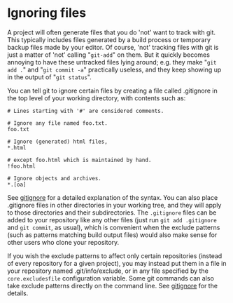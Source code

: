 # Ignoring files

A project will often generate files that you do 'not' want to track with git.
This typically includes files generated by a build process or temporary
backup files made by your editor. Of course, 'not' tracking files with git
is just a matter of 'not' calling "`git-add`" on them. But it quickly becomes
annoying to have these untracked files lying around; e.g. they make
"`git add .`" and "`git commit -a`" practically useless, and they keep
showing up in the output of "`git status`".

You can tell git to ignore certain files by creating a file called .gitignore
in the top level of your working directory, with contents such as:

    # Lines starting with '#' are considered comments.

    # Ignore any file named foo.txt.
    foo.txt

    # Ignore (generated) html files,
    *.html

    # except foo.html which is maintained by hand.
    !foo.html

    # Ignore objects and archives.
    *.[oa]

See [gitignore](https://git-scm.com/docs/gitignore) for a detailed explanation
of the syntax. You can also place .gitignore files in other directories in
your working tree, and they will apply to those directories and their
subdirectories.  The `.gitignore` files can be added to your repository like
any other files (just run `git add .gitignore` and `git commit`, as usual),
which is convenient when the exclude patterns (such as patterns matching build
output files) would also make sense for other users who clone your repository.

If you wish the exclude patterns to affect only certain repositories
(instead of every repository for a given project), you may instead put
them in a file in your repository named .git/info/exclude, or in any file
specified by the `core.excludesfile` configuration variable.  Some git
commands can also take exclude patterns directly on the command line.
See [gitignore](https://git-scm.com/docs/gitignore) for the details.
